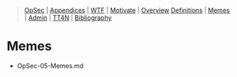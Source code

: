 [  this is a comment. ]::

<link href="styles.css" rel="stylesheet"></link>

> [OpSec](../OpSec.md) | [Appendices](./OpSec-00-Appendices.md) | [WTF](./OpSec-01-WTF.md) | [Motivate](./OpSec-02-Motivate.md) | [Overview](./OpSec-03-Overview.md)
> [Definitions](./OpSec-04-Definitions.md) | [Memes](./OpSec-05-Memes.md) | [Admin](./OpSec-06-Admin.md) | [TT4N](./OpSec-07-TT4N-v2.md) | [Bibliography](./OpSec-99-Bibliography.md)

# Memes

- OpSec-05-Memes.md

